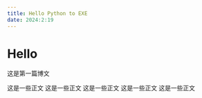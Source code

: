 ```yaml
---
title: Hello Python to EXE
date: 2024:2:19
---
```


# Hello 

这是第一篇博文

这是一些正文
这是一些正文
这是一些正文
这是一些正文
这是一些正文
